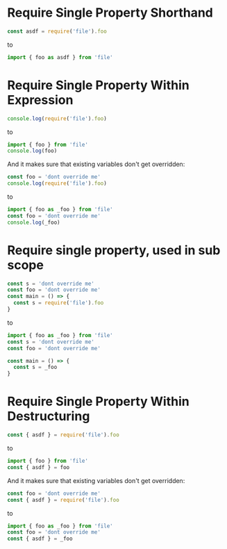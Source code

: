 # Require Single Property Shorthand

```js
const asdf = require('file').foo
```

to

```js
import { foo as asdf } from 'file'
```

# Require Single Property Within Expression

```js
console.log(require('file').foo)
```

to

```js
import { foo } from 'file'
console.log(foo)
```

And it makes sure that existing variables don't get overridden:

```js
const foo = 'dont override me'
console.log(require('file').foo)
```

to

```js
import { foo as _foo } from 'file'
const foo = 'dont override me'
console.log(_foo)
```

# Require single property, used in sub scope

```js
const s = 'dont override me'
const foo = 'dont override me'
const main = () => {
  const s = require('file').foo
}
```

to

```js
import { foo as _foo } from 'file'
const s = 'dont override me'
const foo = 'dont override me'

const main = () => {
  const s = _foo
}
```

# Require Single Property Within Destructuring

```js
const { asdf } = require('file').foo
```

to

```js
import { foo } from 'file'
const { asdf } = foo
```

And it makes sure that existing variables don't get overridden:

```js
const foo = 'dont override me'
const { asdf } = require('file').foo
```

to

```js
import { foo as _foo } from 'file'
const foo = 'dont override me'
const { asdf } = _foo
```
